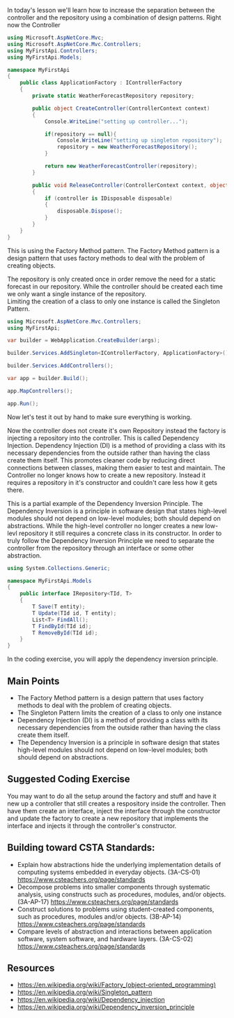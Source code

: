In today's lesson we'll learn how to increase the separation between the controller and the repository using a combination of design patterns.
Right now the Controller 




``` cs
using Microsoft.AspNetCore.Mvc;
using Microsoft.AspNetCore.Mvc.Controllers;
using MyFirstApi.Controllers;
using MyFirstApi.Models;

namespace MyFirstApi
{
    public class ApplicationFactory : IControllerFactory
    {
        private static WeatherForecastRepository repository;

        public object CreateController(ControllerContext context)
        {
            Console.WriteLine("setting up controller...");

            if(repository == null){
                Console.WriteLine("setting up singleton repository");
                repository = new WeatherForecastRepository();
            }

            return new WeatherForecastController(repository);
        }

        public void ReleaseController(ControllerContext context, object controller)
        {
            if (controller is IDisposable disposable)
            {
                disposable.Dispose();
            }
        }
    }
}
```

This is using the Factory Method pattern.  The Factory Method pattern is a design pattern that uses factory methods to deal with the problem of creating objects.

The repository is only created once in order remove the need for a static forecast in our repository.  While the controller should be created each time we only want a single instance of the repository.  
Limiting the creation of a class to only one instance is called the Singleton Pattern.

``` cs
using Microsoft.AspNetCore.Mvc.Controllers;
using MyFirstApi;

var builder = WebApplication.CreateBuilder(args);

builder.Services.AddSingleton<IControllerFactory, ApplicationFactory>();

builder.Services.AddControllers();

var app = builder.Build();

app.MapControllers();

app.Run();

```

Now let's test it out by hand to make sure everything is working.

Now the controller does not create it's own Repository instead the factory is injecting a repository into the controller.  This is called Dependency Injection.
Dependency Injection (DI) is a method of providing a class with its necessary dependencies from the outside rather than having the class create them itself. This promotes cleaner code by reducing direct connections between classes, making them easier to test and maintain.
The Controller no longer knows how to create a new repository.  Instead it requires a repository in it's constructor and couldn't care less how it gets there.

This is a partial example of the Dependency Inversion Principle.  The Dependency Inversion is a principle in software design that states high-level modules should not depend on low-level modules; both should depend on abstractions. While the high-level controller no longer creates a new low-levl repository it still requires a concrete class in its constructor.  In order to truly follow the Dependency Inversion Principle we need to separate the controller from the repository through an interface or some other abstraction.

``` cs
using System.Collections.Generic;

namespace MyFirstApi.Models
{
    public interface IRepository<TId, T>
    {
        T Save(T entity);
        T Update(TId id, T entity);
        List<T> FindAll();
        T FindById(TId id);
        T RemoveById(TId id);
    }
}
```

In the coding exercise, you will apply the dependency inversion principle.

## Main Points
- The Factory Method pattern is a design pattern that uses factory methods to deal with the problem of creating objects.
- The Singleton Pattern limits the creation of a class to only one instance
- Dependency Injection (DI) is a method of providing a class with its necessary dependencies from the outside rather than having the class create them itself.
- The Dependency Inversion is a principle in software design that states high-level modules should not depend on low-level modules; both should depend on abstractions.

## Suggested Coding Exercise
You may want to do all the setup around the factory and stuff and have it new up a controller that still creates a respository inside the controller.
Then have them create an interface, inject the interface through the constructor and update the factory to create a new repository that implements the interface and injects it through the controller's constructor.

## Building toward CSTA Standards:
- Explain how abstractions hide the underlying implementation details of computing systems embedded in everyday objects. (3A-CS-01) https://www.csteachers.org/page/standards
- Decompose problems into smaller components through systematic analysis, using constructs such as procedures, modules, and/or objects. (3A-AP-17) https://www.csteachers.org/page/standards
- Construct solutions to problems using student-created components, such as procedures, modules and/or objects. (3B-AP-14) https://www.csteachers.org/page/standards
- Compare levels of abstraction and interactions between application software, system software, and hardware layers. (3A-CS-02) https://www.csteachers.org/page/standards

## Resources
- https://en.wikipedia.org/wiki/Factory_(object-oriented_programming)
- https://en.wikipedia.org/wiki/Singleton_pattern
- https://en.wikipedia.org/wiki/Dependency_injection
- https://en.wikipedia.org/wiki/Dependency_inversion_principle
